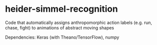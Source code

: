 # heider-simmel-recognition
Code that automatically assigns anthropomorphic action labels (e.g. run, chase, fight) to animations of abstract moving shapes

Dependencies: Keras (with Theano/TensorFlow), numpy

